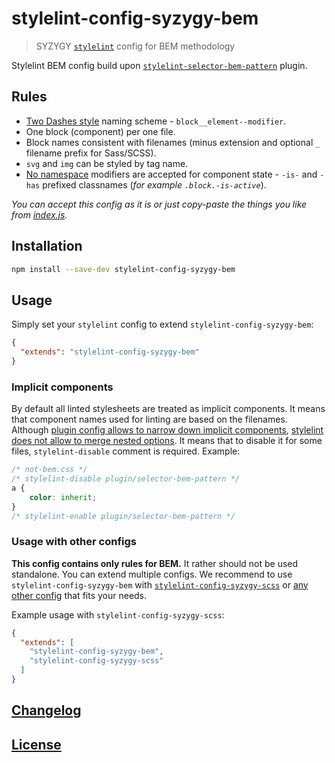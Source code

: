 # stylelint-config-syzygy-bem
> SYZYGY [`stylelint`](https://github.com/stylelint/stylelint) config for BEM methodology

Stylelint BEM config build upon [`stylelint-selector-bem-pattern`](https://github.com/simonsmith/stylelint-selector-bem-pattern) plugin.

## Rules

* [Two Dashes style](https://en.bem.info/methodology/naming-convention/#two-dashes-style) naming scheme -
  `block__element--modifier`.
* One block (component) per one file.
* Block names consistent with filenames (minus extension and optional `_` filename prefix for Sass/SCSS).
* `svg` and `img` can be styled by tag name.
* [No namespace](https://en.bem.info/methodology/naming-convention/#no-namespace-style) modifiers
  are accepted for component state - `-is-` and `-has` prefixed classnames (_for example `.block.-is-active`_).    

_You can accept this config as it is or just copy-paste the things you like from [index.js](index.js)._

## Installation

```bash
npm install --save-dev stylelint-config-syzygy-bem
```

## Usage

Simply set your `stylelint` config to extend `stylelint-config-syzygy-bem`:

```json
{
  "extends": "stylelint-config-syzygy-bem"
}
```

### Implicit components

By default all linted stylesheets are treated as implicit components. It means that component
names used for linting are based on the filenames. Although [plugin config allows to narrow down
implicit components](https://github.com/postcss/postcss-bem-linter#define-components-and-utilities-implicitly-based-on-their-filename),
[stylelint does not allow to merge nested options](https://github.com/stylelint/stylelint/blob/master/docs/user-guide/faq.md#if-i-use-extends-within-my-configuration-object-will-the-options-for-each-rule-be-merged-or-overridden).
It means that to disable it for some files, `stylelint-disable` comment is required. Example:

```css
/* not-bem.css */
/* stylelint-disable plugin/selector-bem-pattern */
a {
    color: inherit;
}
/* stylelint-enable plugin/selector-bem-pattern */
```


### Usage with other configs

**This config contains only rules for BEM.**
It rather should not be used standalone. You can extend multiple configs.
We recommend to use `stylelint-config-syzygy-bem` with
[`stylelint-config-syzygy-scss`](https://github.com/syzygypl/stylelint-config-syzygy-scss)
or [any other config](https://www.npmjs.com/search?q=stylelint-config&ranking=popularity)
that fits your needs.

Example usage with `stylelint-config-syzygy-scss`:

```json
{
  "extends": [
    "stylelint-config-syzygy-bem",
    "stylelint-config-syzygy-scss"
  ]
}
```

## [Changelog](CHANGELOG.md)

## [License](LICENSE)
